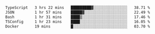 <!--START_SECTION:waka-->

```txt
TypeScript   3 hrs 22 mins   █████████▓░░░░░░░░░░░░░░░   38.71 %
JSON         1 hr 57 mins    █████▓░░░░░░░░░░░░░░░░░░░   22.49 %
Bash         1 hr 31 mins    ████▒░░░░░░░░░░░░░░░░░░░░   17.46 %
TSConfig     1 hr 23 mins    ████░░░░░░░░░░░░░░░░░░░░░   16.05 %
Docker       19 mins         █░░░░░░░░░░░░░░░░░░░░░░░░   03.70 %
```

<!--END_SECTION:waka-->